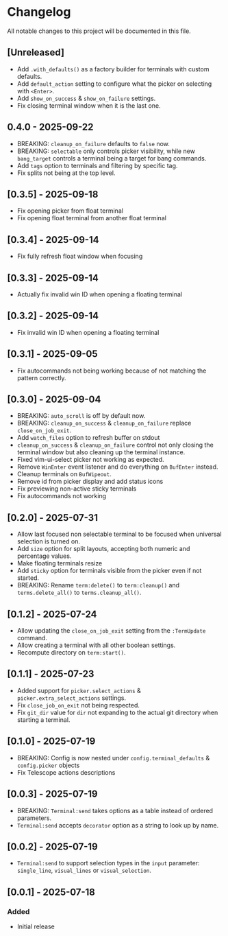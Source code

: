 # Changelog

All notable changes to this project will be documented in this file.

## [Unreleased]

- Add `.with_defaults()` as a factory builder for terminals with custom defaults.
- Add `default_action` setting to configure what the picker on selecting with `<Enter>`.
- Add `show_on_success` & `show_on_failure` settings.
- Fix closing terminal window when it is the last one.

## 0.4.0 - 2025-09-22

- BREAKING: `cleanup_on_failure` defaults to `false` now.
- BREAKING: `selectable` only controls picker visibility, while new `bang_target` controls a terminal being a target for bang commands.
- Add `tags` option to terminals and filtering by specific tag.
- Fix splits not being at the top level.

## [0.3.5] - 2025-09-18

- Fix opening picker from float terminal
- Fix opening float terminal from another float terminal

## [0.3.4] - 2025-09-14

- Fix fully refresh float window when focusing

## [0.3.3] - 2025-09-14

- Actually fix invalid win ID when opening a floating terminal

## [0.3.2] - 2025-09-14

- Fix invalid win ID when opening a floating terminal

## [0.3.1] - 2025-09-05

- Fix autocommands not being working because of not matching the pattern correctly.

## [0.3.0] - 2025-09-04

- BREAKING: `auto_scroll` is off by default now.
- BREAKING: `cleanup_on_success` & `cleanup_on_failure` replace `close_on_job_exit`.
- Add `watch_files` option to refresh buffer on stdout
- `cleanup_on_success` & `cleanup_on_failure` control not only closing the terminal window but also cleaning up the terminal instance.
- Fixed vim-ui-select picker not working as expected.
- Remove `WinEnter` event listener and do everything on `BufEnter` instead.
- Cleanup terminals on `BufWipeout`.
- Remove id from picker display and add status icons
- Fix previewing non-active sticky terminals
- Fix autocommands not working

## [0.2.0] - 2025-07-31

- Allow last focused non selectable terminal to be focused when universal selection is turned on.
- Add `size` option for split layouts, accepting both numeric and percentage values.
- Make floating terminals resize
- Add `sticky` option for terminals visible from the picker even if not started.
- BREAKING: Rename `term:delete()` to `term:cleanup()` and `terms.delete_all()` to `terms.cleanup_all()`.

## [0.1.2] - 2025-07-24

- Allow updating the `close_on_job_exit` setting from the `:TermUpdate` command.
- Allow creating a terminal with all other boolean settings.
- Recompute directory on `term:start()`.

## [0.1.1] - 2025-07-23

- Added support for `picker.select_actions` & `picker.extra_select_actions` settings.
- Fix `close_job_on_exit` not being respected.
- Fix `git_dir` value for `dir` not expanding to the actual git directory when starting a terminal.

## [0.1.0] - 2025-07-19

- BREAKING: Config is now nested under `config.terminal_defaults` & `config.picker` objects
- Fix Telescope actions descriptions

## [0.0.3] - 2025-07-19

- BREAKING: `Terminal:send` takes options as a table instead of ordered parameters.
- `Terminal:send` accepts `decorator` option as a string to look up by name.

## [0.0.2] - 2025-07-19

- `Terminal:send` to support selection types in the `input` parameter: `single_line`, `visual_lines` or `visual_selection`.

## [0.0.1] - 2025-07-18

### Added
- Initial release
